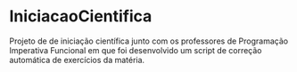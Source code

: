 # IniciacaoCientifica
Projeto de de iniciação científica junto com os professores de Programação Imperativa Funcional em que foi desenvolvido um script de correção automática de exercícios da matéria.
